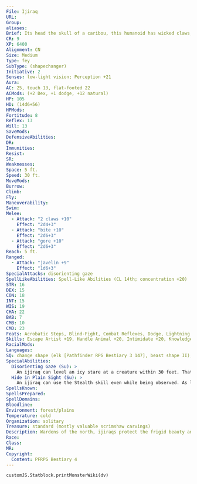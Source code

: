 ```yaml
---
File: Ijiraq
URL: 
Group: 
aliases: 
Brief: Its head the skull of a caribou, this humanoid has wicked claws, and wears wrappings of ragged fur adorned with scrimshaw talismans.
CR: 9
XP: 6400
Alignment: CN
Size: Medium
Type: fey
SubType: (shapechanger)
Initiative: 2
Senses: low-light vision; Perception +21
Aura: 
AC: 25, touch 13, flat-footed 22
ACMods: (+2 Dex, +1 dodge, +12 natural)
HP: 105
HD: (14d6+56)
HPMods: 
Fortitude: 8
Reflex: 13
Will: 13
SaveMods: 
DefensiveAbilities: 
DR: 
Immunities: 
Resist: 
SR: 
Weaknesses: 
Space: 5 ft.
Speed: 30 ft.
MoveMods: 
Burrow: 
Climb: 
Fly: 
Maneuverability: 
Swim: 
Melee: 
  - Attack: "2 claws +10"
    Effect: "2d4+3"
  - Attack: "bite +10"
    Effect: "2d6+3"
  - Attack: "gore +10"
    Effect: "2d6+3"
Reach: 5 ft.
Ranged: 
  - Attack: "javelin +9"
    Effect: "1d6+3"
SpecialAttacks: disorienting gaze
SpellLikeAbilities: Spell-Like Abilities (CL 14th; concentration +20)   At Will-dimension door, fly, hallucinatory terrain (DC 20)   3/day-baleful polymorph (DC 21), control winds, cure critical wounds (DC 20), ice storm (DC 20), sleet storm (DC 19), summon nature's ally IV
STR: 16
DEX: 15
CON: 18
INT: 15
WIS: 19
CHA: 22
BAB: 7
CMB: 10
CMD: 23
Feats: Acrobatic Steps, Blind-Fight, Combat Reflexes, Dodge, Lightning Reflexes, Mobility, Nimble Moves
Skills: Escape Artist +19, Handle Animal +20, Intimidate +20, Knowledge (arcana) +16, Knowledge (nature) +19, Perception +21, Stealth +19, Survival +18
RacialMods: 
Languages: 
SQ: change shape (elk [Pathfinder RPG Bestiary 3 147], beast shape II), hide in plain sight
SpecialAbilities:
  Disorienting Gaze (Su): >
    An ijiraq can level an icy stare at a creature within 30 feet. That creature takes a -20 penalty on Perception checks and Survival checks for 24 hours (Fortitude DC 23 negates). The save DC is Charisma-based. An ijiraq can use this ability while in the shape of an elk.
  Hide in Plain Sight (Su): >
    An ijiraq can use the Stealth skill even while being observed. As long as it's standing in terrain covered in ice or snow, an ijiraq can hide itself from view in the open without actually hiding behind anything. An ijiraq can't use this ability while flying, and the ability has no effect when the ijiraq isn't in icy terrain.
SpellsKnown: 
SpellsPrepared: 
SpellDomains: 
Bloodline: 
Environment: forest/plains
Temperature: cold
Organization: solitary
Treasure: standard (mostly valuable scrimshaw carvings)
Description: Wardens of the north, ijiraqs protect the frigid beauty and placidity of their arctic homes against all who would trespass, regardless of race or intentions. They are creatures of icy resolution, merciless and unf linching as the arctic winds, bringing doom to both vicious and innocent interlopers equally. Aloof and mysterious, they prefer not to be seen in their natural form, instead cloaking themselves in the fur and shape of swift elk or caribou. Yet even then they're usually only glimpsed as fleeting shadows. Those who lock gazes with ijiraqs see the world around them begin to swim, seeming unreal to the extent that even a skilled forester might be unable to determine which way is north, and a life-long native of a place might become lost within sight of home. Few can honestly claim to have ever seen an ijiraq's true face, as the creatures wear skulls taken from impressive specimens of their alternate forms as masks. Ijiraqs typically stand about 5 feet tall-though that height reaches over 6 feet including their impressive horns- and weigh approximately 175 pounds.
Race: 
Class: 
MR: 
Copyright:
  Content: PFRPG Bestiary 4
---
```

```dataviewjs
customJS.Statblock.printMonsterWiki(dv)
```
